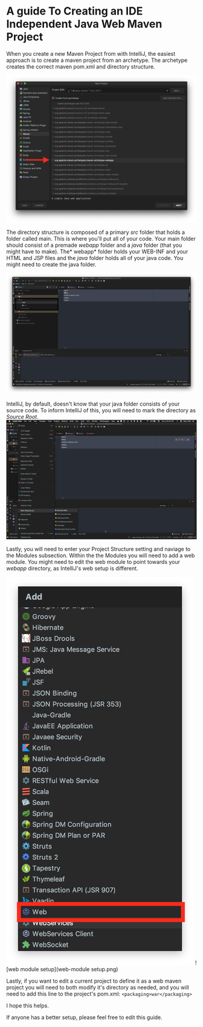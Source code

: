 # A guide To Creating an IDE Independent Java Web Maven Project

When you create a new Maven Project from with IntelliJ, the easiest approach is to create a maven project from an archetype. The archetype creates the correct maven pom.xml and directory structure. 

![](project-creation.png)

The directory structure is composed of a primary *src* folder that holds a folder called main. This is where you'll put all of your code. Your main folder should consist of a premade *webapp* folder and a *java* folder (that you might have to make). The\* webapp\* folder holds your WEB-INF and your HTML and JSP files and the *java* folder holds all of your java code. You might need to create the java folder.

![folder setup](folder-setup.png)

IntelliJ, by default, doesn't know that your java folder consists of your source code. To inform IntelliJ of this, you will need to mark the directory as *Source Root*.
![source root](source-root.png)

Lastly, you will need to enter your Project Structure setting and naviage to the Modules subsection. Within the the Modules you will need to add a web module. You might need to edit the web module to point towards your *webapp* directory, as IntelliJ's web setup is different.

![web module](web-module.png)
![web module setup](web-module setup.png)

Lastly, if you want to edit a current project to define it as a web maven project you will need to both modify it's directory as needed, and you will need to add this line to the project's pom.xml: `<packaging>war</packaging>`

I hope this helps.

If anyone has a better setup, please feel free to edit this guide.